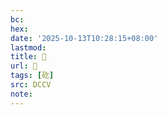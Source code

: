 ```yaml
---
bc:
hex:
date: '2025-10-13T10:28:15+08:00'
lastmod:
title: 􃄓
url: 􃄓
tags: [矻]
src: DCCV
note:
---
```

